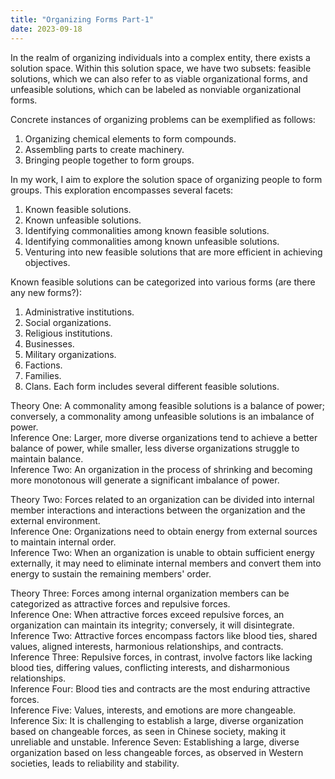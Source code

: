 ```yaml
---
title: "Organizing Forms Part-1"
date: 2023-09-18
---
```


In the realm of organizing individuals into a complex entity, there exists a solution space. Within this solution space, we have two subsets: feasible solutions, which we can also refer to as viable organizational forms, and unfeasible solutions, which can be labeled as nonviable organizational forms.

Concrete instances of organizing problems can be exemplified as follows:
1. Organizing chemical elements to form compounds.
2. Assembling parts to create machinery.
3. Bringing people together to form groups.

In my work, I aim to explore the solution space of organizing people to form groups. This exploration encompasses several facets:
1. Known feasible solutions.
2. Known unfeasible solutions.
3. Identifying commonalities among known feasible solutions.
4. Identifying commonalities among known unfeasible solutions.
5. Venturing into new feasible solutions that are more efficient in achieving objectives.

Known feasible solutions can be categorized into various forms (are there any new forms?):
1. Administrative institutions.
2. Social organizations.
3. Religious institutions.
4. Businesses.
5. Military organizations.
6. Factions.
7. Families.
8. Clans.
Each form includes several different feasible solutions.

Theory One: A commonality among feasible solutions is a balance of power; conversely, a commonality among unfeasible solutions is an imbalance of power. <br>
Inference One: Larger, more diverse organizations tend to achieve a better balance of power, while smaller, less diverse organizations struggle to maintain balance. <br>
Inference Two: An organization in the process of shrinking and becoming more monotonous will generate a significant imbalance of power.

Theory Two: Forces related to an organization can be divided into internal member interactions and interactions between the organization and the external environment. <br>
Inference One: Organizations need to obtain energy from external sources to maintain internal order. <br>
Inference Two: When an organization is unable to obtain sufficient energy externally, it may need to eliminate internal members and convert them into energy to sustain the remaining members' order. <br>

Theory Three: Forces among internal organization members can be categorized as attractive forces and repulsive forces.
<br>
Inference One: When attractive forces exceed repulsive forces, an organization can maintain its integrity; conversely, it will disintegrate. <br>
Inference Two: Attractive forces encompass factors like blood ties, shared values, aligned interests, harmonious relationships, and contracts. <br>
Inference Three: Repulsive forces, in contrast, involve factors like lacking blood ties, differing values, conflicting interests, and disharmonious relationships. <br>
Inference Four: Blood ties and contracts are the most enduring attractive forces. <br>
Inference Five: Values, interests, and emotions are more changeable. <br>
Inference Six: It is challenging to establish a large, diverse organization based on changeable forces, as seen in Chinese society, making it unreliable and unstable.
Inference Seven: Establishing a large, diverse organization based on less changeable forces, as observed in Western societies, leads to reliability and stability.
